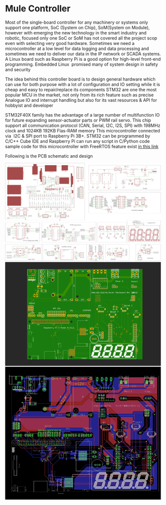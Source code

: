 # Mule Controller
Most of the single-board controller for any machinery or systems only support one platform, SoC (System on Chip), SoM(System on Module), however with emerging the new technology in the smart industry and robotic, focused only one SoC or SoM has not covered all the project scop even with selecting very good hardware. Sometimes we need a microcontroller at a low level for data logging and data processing and sometimes we need to deliver our data in the IP network or SCADA systems. A Linux board such as Raspberry Pi is a good option for high-level front-end programming. Embedded Linux  promised many of system design in safety and security



The idea behind this controller board is to design general hardware which can use for both purpose with a lot of configuration and IO setting while it is cheap and easy to repair/replace its components 
STM32 are one the most popular MCU in the market, not only from its rich feature such as precise Analogue IO and interrupt handling but also for its vast resources & API for hobbyist and developer 

STM32F40X family has the advantage of a large number of multifunction IO for future expanding sensor-actuator parts or PWM rail servo. This chip support all communication protocol (CAN, Serial, I2C, I2S, SPI) with 198MHz clock and 1024KB	192KB	Flas-RAM memory 
This microcontroller connected via  I2C & SPI port to Raspberry Pi 3B+. STM32 can be programmed by  C/C++ Cube IDE and Raspberry Pi can run any script in C/Python code
sample code for this microcontroller with FreeRTOS feature exist [in this link](https://github.com/mkeyno/STM32_LED_RTOS)


Following is the PCB schematic and design

![Image](https://github.com/mkeyno/Mule_controller/blob/master/src/sch.png) 
![Image](https://github.com/mkeyno/Mule_controller/blob/master/src/brd.png) 
![Image](https://github.com/mkeyno/Mule_controller/blob/master/src/brd1.png) 
